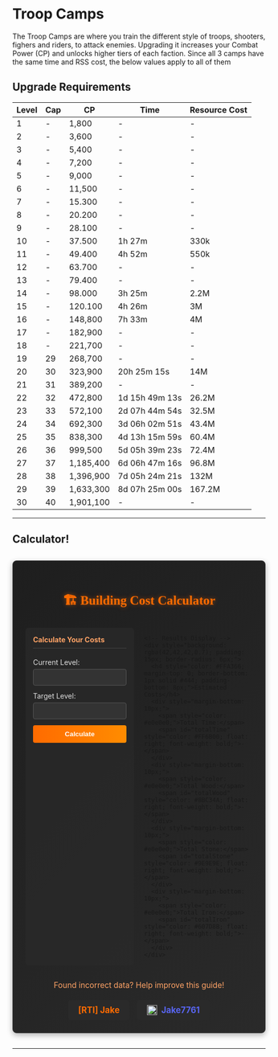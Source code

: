 # Troop Camps

The Troop Camps are where you train the different style of troops, shooters, fighers and riders,
to attack enemies. Upgrading it increases your Combat Power (CP) and unlocks higher tiers of each faction.
Since all 3 camps have the same time and RSS cost, the below values apply to all of them


## Upgrade Requirements

| Level | Cap   |  CP                                    | Time             | Resource Cost   |
|-------|-------|--------------------------------------|------------------|-------------------|
| 1     | -     | 1,800                                | -                | -                 |
| 2     | -     | 3,600                                | -                | -                 |
| 3     | -     | 5,400                                | -                | -                 |
| 4     | -     | 7,200                                | -                | -                 |
| 5     | -     | 9,000                                | -                | -                 |
| 6     | -     | 11,500                               | -                | -                 |
| 7     | -     | 15.300                               | -                | -                 |
| 8     | -     | 20.200                               | -                | -                 |
| 9     | -     | 28.100                               | -                | -                 |
| 10    | -     | 37.500                               | 1h 27m           | 330k              |
| 11    | -     | 49.400                               | 4h 52m           | 550k              |
| 12    | -     | 63.700                               | -                | -                 |
| 13    | -     | 79.400                               | -                | -                 |
| 14    | -     | 98.000                               | 3h 25m           | 2.2M                 |
| 15    | -     | 120.100                              | 4h 26m           | 3M                 |
| 16    | -     | 148,800                              | 7h 33m           | 4M                 |
| 17    | -     | 182,900                              | -                | -                 |
| 18    | -     | 221,700                              | -                | -                 |
| 19    | 29    | 268,700                              | -                | -                 |
| 20    | 30    | 323,900                              | 20h 25m 15s      | 14M               |
| 21    | 31    | 389,200                              | -                | -                 |
| 22    | 32    | 472,800                              | 1d 15h 49m 13s   | 26.2M             |
| 23    | 33    | 572,100                              | 2d 07h 44m 54s   | 32.5M             |
| 24    | 34    | 692,300                              | 3d 06h 02m 51s   | 43.4M             |
| 25    | 35    | 838,300                              | 4d 13h 15m 59s   | 60.4M             |
| 26    | 36    | 999,500                              | 5d 05h 39m 23s   | 72.4M             |
| 27    | 37    | 1,185,400                            | 6d 06h 47m 16s   | 96.8M             |
| 28    | 38    | 1,396,900                            | 7d 05h 24m 21s   | 132M              |
| 29    | 39    | 1,633,300                            | 8d 07h 25m 00s   | 167.2M            |
| 30    | 40    | 1,901,100                            | -                | -                 |

---

## Calculator!
<div style="
  background: linear-gradient(135deg, #1e1e1e 0%, #2a2a2a 100%);
  border: 1px solid #444;
  border-radius: 8px;
  padding: 25px;
  margin: 30px 0;
  box-shadow: 0 4px 12px rgba(0,0,0,0.3);
  text-align: center;
">
  <h3 style="
    color: #FF6B00;
    font-family: 'Eater', cursive;
    text-shadow: 0 0 8px rgba(255,107,0,0.5);
    margin-bottom: 25px;
    font-size: 1.8em;
  ">🏗️ Building Cost Calculator</h3>

  <div style="
    display: grid;
    grid-template-columns: 1fr 1fr;
    gap: 20px;
    margin: 30px 0;
    text-align: left;
  ">
    <!-- Calculator Inputs -->
    <div style="background: rgba(42,42,42,0.7); padding: 15px; border-radius: 6px;">
      <h4 style="color: #FFA366; margin-top: 0; border-bottom: 1px solid #444; padding-bottom: 8px;">Calculate Your Costs</h4>
      <div style="margin-bottom: 12px;">
        <label style="display: block; color: #e0e0e0; margin-bottom: 5px;">Current Level:</label>
        <input type="number" id="currentLevel" min="1" max="30" style="
          width: 100%;
          padding: 8px;
          background: #333;
          border: 1px solid #555;
          border-radius: 4px;
          color: white;
        ">
      </div>
      <div style="margin-bottom: 12px;">
        <label style="display: block; color: #e0e0e0; margin-bottom: 5px;">Target Level:</label>
        <input type="number" id="targetLevel" min="1" max="30" style="
          width: 100%;
          padding: 8px;
          background: #333;
          border: 1px solid #555;
          border-radius: 4px;
          color: white;
        ">
      </div>
      <button onclick="calculateCosts()" style="
        background: linear-gradient(to right, #FF6B00, #FF8C00);
        color: white;
        border: none;
        padding: 10px 15px;
        border-radius: 4px;
        cursor: pointer;
        width: 100%;
        font-weight: bold;
        transition: all 0.2s;
      ">Calculate</button>
    </div>

    <!-- Results Display -->
    <div style="background: rgba(42,42,42,0.7); padding: 15px; border-radius: 6px;">
      <h4 style="color: #FFA366; margin-top: 0; border-bottom: 1px solid #444; padding-bottom: 8px;">Estimated Costs</h4>
      <div style="margin-bottom: 10px;">
        <span style="color: #e0e0e0;">Total Time:</span>
        <span id="totalTime" style="color: #FF6B00; float: right; font-weight: bold;">-</span>
      </div>
      <div style="margin-bottom: 10px;">
        <span style="color: #e0e0e0;">Total Wood:</span>
        <span id="totalWood" style="color: #8BC34A; float: right; font-weight: bold;">-</span>
      </div>
      <div style="margin-bottom: 10px;">
        <span style="color: #e0e0e0;">Total Stone:</span>
        <span id="totalStone" style="color: #9E9E9E; float: right; font-weight: bold;">-</span>
      </div>
      <div style="margin-bottom: 10px;">
        <span style="color: #e0e0e0;">Total Iron:</span>
        <span id="totalIron" style="color: #607D8B; float: right; font-weight: bold;">-</span>
      </div>
    </div>
  </div>

  <div style="margin-top: 20px;">
    <p style="color: #FFA366; font-size: 1.1em; margin-bottom: 20px;">
      Found incorrect data? Help improve this guide!
    </p>
    <div style="display: flex; justify-content: center; gap: 15px;">
      <div style="
        background-color: #2A2A2A;
        border-radius: 5px;
        padding: 10px 20px;
      ">
        <span style="
          color: #FF6B00;
          font-weight: bold;
          font-size: 1.2em;
        ">[RTI] Jake</span>
      </div>
      <a href="https://discordapp.com/users/401691637434023938" style="text-decoration: none;">
        <div style="
          background-color: #2A2A2A;
          border-radius: 5px;
          padding: 10px 20px;
          display: flex;
          align-items: center;
          gap: 8px;
        ">
          <img src="https://www.svgrepo.com/show/353655/discord-icon.svg" 
               alt="Discord" 
               width="20" 
               height="20">
          <span style="
            color: #5865F2;
            font-weight: bold;
            font-size: 1.2em;
          ">Jake7761</span>
        </div>
      </a>
    </div>
  </div>
</div>

<script>
// Sample data - replace with your actual building cost data
const buildingCosts = {
  1: { time: 0, wood: 0, stone: 0, iron: 0 },
  2: { time: 0, wood: 0, stone: 0, iron: 0 },
  3: { time: 0, wood: 0, stone: 0, iron: 0 },
  4: { time: 0, wood: 0, stone: 0, iron: 0 },
  5: { time: 0, wood: 0, stone: 0, iron: 0 },
  6: { time: 0, wood: 0, stone: 0, iron: 0 },
  7: { time: 0, wood: 0, stone: 0, iron: 0 },
  8: { time: 0, wood: 0, stone: 0, iron: 0 },
  9: { time: 0, wood: 0, stone: 0, iron: 0 },
  10: { time: 0, wood: 0, stone: 0, iron: 0 },
  11: { time: 0, wood: 0, stone: 0, iron: 0 },
  12: { time: 0, wood: 0, stone: 0, iron: 0 },
  13: { time: 0, wood: 0, stone: 0, iron: 0 },
  14: { time: 0, wood: 0, stone: 0, iron: 0 },
  15: { time: 0, wood: 0, stone: 0, iron: 0 },
  16: { time: 0, wood: 0, stone: 0, iron: 0 },
  17: { time: 0, wood: 0, stone: 0, iron: 0 },
  18: { time: 0, wood: 0, stone: 0, iron: 0 },
  19: { time: 0, wood: 0, stone: 0, iron: 0 },
  20: { time: 73515, wood: 14000000, stone: 14000000, iron: 14000000 },
  21: { time: 0, wood: 0, stone: 0, iron: 0 },
  22: { time: 142153, wood: 26200000, stone: 26200000, iron: 26200000 },
  23: { time: 194694, wood: 32500000, stone: 32500000, iron: 32500000 },
  24: { time: 272571, wood: 43400000, stone: 43400000, iron: 43400000 },
  25: { time: 393359, wood: 58800000, stone: 58800000, iron: 58800000 },
  26: { time: 455963, wood: 72400000, stone: 72400000, iron: 72400000 },
  27: { time: 550036, wood: 96800000, stone: 96800000, iron: 96800000 },
  28: { time: 617061, wood: 132000000, stone: 132000000, iron: 132000000 },
  29: { time: 720300, wood: 167200000, stone: 167200000, iron: 167200000 },
  30: { time: 0, wood: 0, stone: 0, iron: 0 }
};

function calculateCosts() {
  const current = parseInt(document.getElementById('currentLevel').value);
  const target = parseInt(document.getElementById('targetLevel').value);
  
  if (isNaN(current) || isNaN(target) || current >= target) {
    alert("Please enter valid level range (current < target)");
    return;
  }

  let totalTime = 0;
  let totalWood = 0;
  let totalStone = 0;
  let totalIron = 0;

  for (let level = current + 1; level <= target; level++) {
    if (buildingCosts[level]) {
      totalTime += buildingCosts[level].time;
      totalWood += buildingCosts[level].wood;
      totalStone += buildingCosts[level].stone;
      totalIron += buildingCosts[level].iron;
    }
  }

  // Format time
  const days = Math.floor(totalTime / 86400);
  const hours = Math.floor((totalTime % 86400) / 3600);
  const minutes = Math.floor((totalTime % 3600) / 60);
  const seconds = totalTime % 60;
  
  let timeString = "";
  if (days > 0) timeString += `${days}d `;
  if (hours > 0) timeString += `${hours}h `;
  if (minutes > 0) timeString += `${minutes}m `;
  if (seconds > 0 || timeString === "") timeString += `${seconds}s`;

  // Update results
  document.getElementById('totalTime').textContent = timeString;
  document.getElementById('totalWood').textContent = totalWood.toLocaleString();
  document.getElementById('totalStone').textContent = totalStone.toLocaleString();
  document.getElementById('totalIron').textContent = totalIron.toLocaleString();
}
</script>


---
